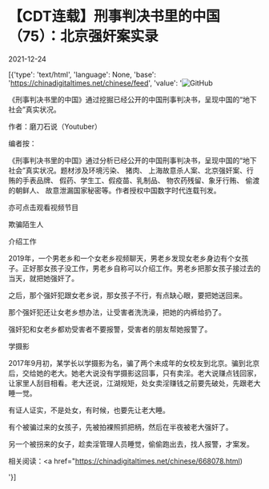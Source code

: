 # 【CDT连载】刑事判决书里的中国（75）：北京强奸案实录

2021-12-24

[{'type': 'text/html', 'language': None, 'base': 'https://chinadigitaltimes.net/chinese/feed', 'value': '![GitHub](https://chinadigitaltimes.net/chinese/files/2021/09/刑事判决书里的中国-791x1024.jpg)



《刑事判决书里的中国》通过挖掘已经公开的中国刑事判决书，呈现中国的“地下社会”真实状况。 

作者：磨刀石说（Youtuber）



编者按：

《刑事判决书里的中国》通过分析已经公开的中国刑事判决书，呈现中国的“地下社会”真实状况。题材涉及环境污染、 猪肉、 上海故意杀人案、北京强奸案、行贿的手表品牌、 假药、学生工、假疫苗、乳制品、 物农药残留、象牙行贿、 偷渡的朝鲜人、 故意泄漏国家秘密等。作者授权中国数字时代连载刊发。

亦可点击观看视频节目





欺骗陌生人

介绍工作

2019年，一个男老乡和一个女老乡视频聊天，男老乡发现女老乡身边有个女孩子。正好那女孩子没工作，男老乡自称可以介绍工作。男老乡把那女孩子接过去的当天，就把她强奸了。

之后，那个强奸犯跟女老乡说，那女孩子不行，有点缺心眼，要把她送回来。

那个强奸犯还让女老乡想办法，让受害者洗洗澡，把她的内裤给扔了。

强奸犯和女老乡都劝受害者不要报警，受害者的朋友帮她报警了。

学摄影

2017年9月初，某学长以学摄影为名，骗了两个未成年的女校友到北京。骗到北京后，交给她的老大。她老大说没有学摄影这回事，只有卖淫。老大说赚点钱回家，让家里人刮目相看。老大还说，江湖规矩，处女卖淫赚钱之前要先破处，先跟老大睡一觉。

有证人证实，不是处女，有时候，也要先让老大睡。

有个被骗过来的女孩子，先被拍裸照抓把柄，然后在半夜被老大强奸了。

另一个被拐来的女子，趁卖淫管理人员睡觉，偷偷跑出去，找人报警，才案发。

相关阅读：<a href="https://chinadigitaltimes.net/chinese/668078.html)

'}]